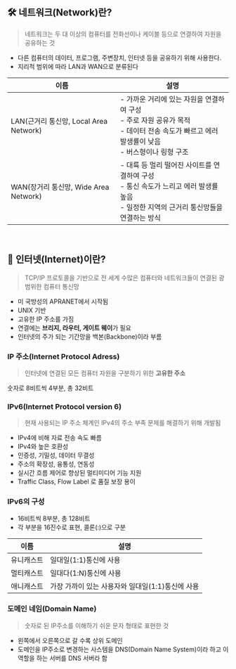 ## 🛠️ 네트워크(Network)란?
> 네트워크는 두 대 이상의 컴퓨터를 전화선이나 케이블 등으로 연결하여 자원을 공유하는 것

- 다른 컴퓨터의 데이터, 프로그램, 주변장치, 인터넷 등을 공유하기 위해 사용한다.
- 지리적 범위에 따라 LAN과 WAN으로 분류된다

|이름|설명|
|---|---|
|LAN(근거리 통신망, Local Area Network)|- 가까운 거리에 있는 자원을 연결하여 구성<br> - 주로 자원 공유가 목적<br> - 데이터 전송 속도가 빠르고 에러 발생률이 낮음<br> - 버스형이나 링형 구조|
|WAN(장거리 통신망, Wide Area Network)|- 대륙 등 멀리 떨어진 사이트를 연결하여 구성<br> - 통신 속도가 느리고 에러 발생률 높음<br> - 일정한 지역의 근거리 통신망들을 연결하는 방식|
<br>

## 🔌 인터넷(Internet)이란?
> TCP/IP 프로토콜을 기반으로 전 세계 수많은 컴퓨터와 네트워크들이 연결된 광범위한 컴퓨터 통신망

- 미 국방성의 APRANET에서 시작됨
- UNIX 기반
- 고유한 IP 주소를 가짐
- 연결에는 **브리지, 라우터, 게이트 웨이**가 필요
- 인터넷의 주가 되는 기간망을 백본(Backbone)이라 부름

### IP 주소(Internet Protocol Adress)
> 인터넷에 연결된 모든 컴퓨터 자원을 구분하기 위한 __고유한 주소__

숫자로 8비트씩 4부분, 총 32비트

### IPv6(Internet Protocol version 6)
> 현재 사용되는 IP 주소 체계인 IPv4의 주소 부족 문제를 해결하기 위해 개발됨
- IPv4에 비해 자료 전송 속도 빠름
- IPv4와 높은 호환성
- 인증성, 기밀성, 데이터 무결성
- 주소의 확장성, 융통성, 연동성
- 실시간 흐름 제어로 향상된 멀티미디어 기능 지원
- Traffic Class, Flow Label 로 품질 보장 용이
### IPv6의 구성
- 16비트씩 8부분, 총 128비트
- 각 부분을 16진수로 표현, 콜론(:)으로 구분

|이름|설명|
|---|---|
|유니캐스트|일대일(1:1)통신에 사용|
|멀티캐스트|일대다(1:N)통신에 사용|
|애니캐스트|가장 가까이 있는 사용자와 일대일(1:1)통신에 사용|

### 도메인 네임(Domain Name)
> 숫자로 된 IP주소를 이해하기 쉬운 문자 형태로 표현한 것
- 왼쪽에서 오른쪽으로 갈 수록 상위 도메인
- 도메인을 IP주소로 변경하는 사스템을 DNS(Domain Name System)이라 하고 이 역할을 하는 서버를 DNS 서버라 함
